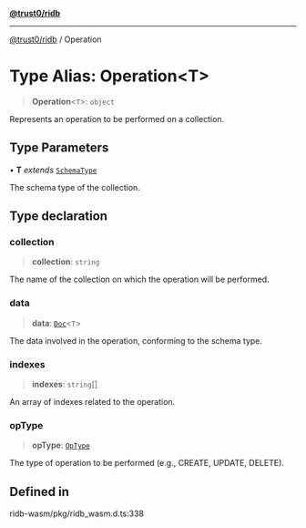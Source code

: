 [**@trust0/ridb**](../README.md)

***

[@trust0/ridb](../README.md) / Operation

# Type Alias: Operation\<T\>

> **Operation**\<`T`\>: `object`

Represents an operation to be performed on a collection.

## Type Parameters

• **T** *extends* [`SchemaType`](SchemaType.md)

The schema type of the collection.

## Type declaration

### collection

> **collection**: `string`

The name of the collection on which the operation will be performed.

### data

> **data**: [`Doc`](Doc.md)\<`T`\>

The data involved in the operation, conforming to the schema type.

### indexes

> **indexes**: `string`[]

An array of indexes related to the operation.

### opType

> **opType**: [`OpType`](../enumerations/OpType.md)

The type of operation to be performed (e.g., CREATE, UPDATE, DELETE).

## Defined in

ridb-wasm/pkg/ridb\_wasm.d.ts:338
